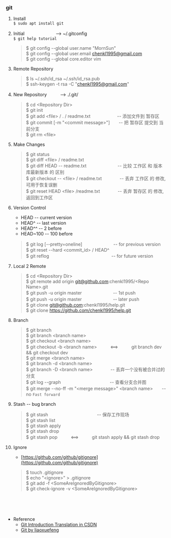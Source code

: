 ### git

1. Install  
	`$ sudo apt install git`
2. Initial　　　　　　　--> ~/.gitconfig  
	`$ git help tutorial`  
	> $ git config --global user.name "MornSun"  
	> $ git config --global user.email chenkl1995@gmail.com  
	> $ git config --global core.editor vim
6. Remote Repository
	> $ ls ~/.ssh/id_rsa ~/.ssh/id_rsa.pub  
	> $ ssh-keygen -t rsa -C "chenkl1995@gmail.com"  
3. New Repository　　　--> ./.git/
	> $ cd \<Repository Dir\>  
	> $ git init  
	> $ git add \<file> / . / readme.txt　　　　　　-- 添加文件到 暂存区  
	> $ git commit [-m "\<commit message>"]　　-- 把 暂存区 提交到 当前分支  
	> $ git rm \<file>  
4. Make Changes
	> $ git status  
	> $ git diff \<file> / readme.txt  
	> $ git diff HEAD -- readme.txt　　　　　　　-- 比较 工作区 和 版本库最新版本 的 区别  
	> $ git checkout -- \<file> / readme.txt　　　　-- 丢弃 工作区 的 修改, 可用于恢复误删  
	> $ git reset HEAD \<file> /readme.txt　　　　-- 丢弃 暂存区 的 修改, 返回到工作区   
5. Version Control
	* HEAD		-- current version
	* HEAD^		-- last version
	* HEAD^^	-- 2 before
	* HEAD~100	-- 100 before
	> $ git log [--pretty=oneline]　　　　　　　-- for previous version  
	> $ git reset --hard \<commit_id> / HEAD^  
	> $ git reflog　　　　　　　　　　　　　　-- for future version  
7. Local 2 Remote
	> $ cd \<Repository Dir\>  
	> $ git remote add origin git@github.com:chenkl1995/\<Repo Name\>.git  
	> $ git push -u origin master　　　　　　　-- 1st push  
	> $ git push -u origin master　　　　　　　-- later push  
	> $ git clone git@github.com:chenkl1995/help.git  
	> $ git clone https://github.com/chenkl1995/help.git  
8. Branch
	> $ git branch  
	> $ git branch \<branch name>  
	> $ git checkout \<branch name>  
	> $ git checkout -b \<branch name>　　　<==>　　　git branch dev && git checkout dev  
	> $ git merge \<branch name>  
	> $ git branch -d \<branch name>    
	> $ git branch -D \<branch name>　　　　-- 丢弃一个没有被合并过的分支  
	> $ git log --graph　　　　　　　　　　　-- 查看分支合并图  
	> $ git merge --no-ff -m "\<merge message>" \<branch name>　　-- no `Fast forward`
9. Stash -- bug branch
	> $ git stash　　　　　　　　　　　-- 保存工作现场  
	> $ git stash list  
	> $ git stash apply  
	> $ git stash drop  
	> $ git stash pop　　　<==>　　　git stash apply && git stash drop  

10. Ignore
	* [https://github.com/github/gitignore](https://github.com/github/gitignore)
	> $ touch .gitignore  
	> $ echo "\<ignore>"  > .gitignore  
	> $ git add -f \<SomeAreIgnoredByGitignore>  
	> $ git check-ignore -v \<SomeAreIgnoredByGitignore>  


<br /><br /><br />
- Reference  
	* [Git Introduction Translation in CSDN](https://blog.csdn.net/hudashi/article/details/7661198)  
	* [Git by liaoxuefeng](https://www.liaoxuefeng.com/wiki/0013739516305929606dd18361248578c67b8067c8c017b000)  
